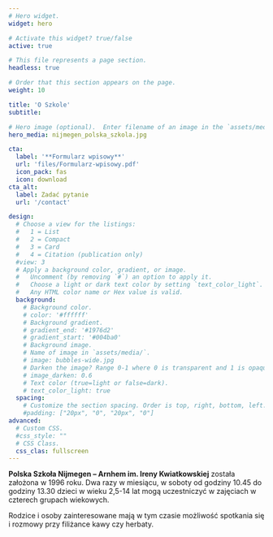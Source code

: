 ```yaml
---
# Hero widget.
widget: hero

# Activate this widget? true/false
active: true

# This file represents a page section.
headless: true

# Order that this section appears on the page.
weight: 10

title: 'O Szkole'
subtitle:

# Hero image (optional).  Enter filename of an image in the `assets/media/` folder.
hero_media: nijmegen_polska_szkola.jpg

cta:
  label: '**Formularz wpisowy**'
  url: 'files/Formularz-wpisowy.pdf'
  icon_pack: fas
  icon: download
cta_alt:
  label: Zadać pytanie
  url: '/contact'

design:
  # Choose a view for the listings:
  #   1 = List
  #   2 = Compact
  #   3 = Card
  #   4 = Citation (publication only)
  #view: 3
  # Apply a background color, gradient, or image.
  #   Uncomment (by removing `#`) an option to apply it.
  #   Choose a light or dark text color by setting `text_color_light`.
  #   Any HTML color name or Hex value is valid.
  background:
    # Background color.
    # color: '#ffffff'
    # Background gradient.
    # gradient_end: '#1976d2'
    # gradient_start: '#004ba0'
    # Background image.
    # Name of image in `assets/media/`.
    # image: bubbles-wide.jpg
    # Darken the image? Range 0-1 where 0 is transparent and 1 is opaque.
    # image_darken: 0.6 
    # Text color (true=light or false=dark).
    # text_color_light: true
  spacing:
    # Customize the section spacing. Order is top, right, bottom, left.
    #padding: ["20px", "0", "20px", "0"]
advanced:
  # Custom CSS.
  #css_style: ""
  # CSS Class.
  css_clas: fullscreen
---
```


**Polska Szkoła Nijmegen – Arnhem im. Ireny Kwiatkowskiej** została założona w 1996 roku. Dwa razy w miesiącu, w soboty od godziny 10.45 do godziny 13.30 dzieci w wieku 2,5-14 lat mogą uczestniczyć w zajęciach w czterech grupach wiekowych. 

Rodzice i osoby zainteresowane mają w tym czasie możliwość spotkania się i rozmowy przy filiżance kawy czy herbaty.
